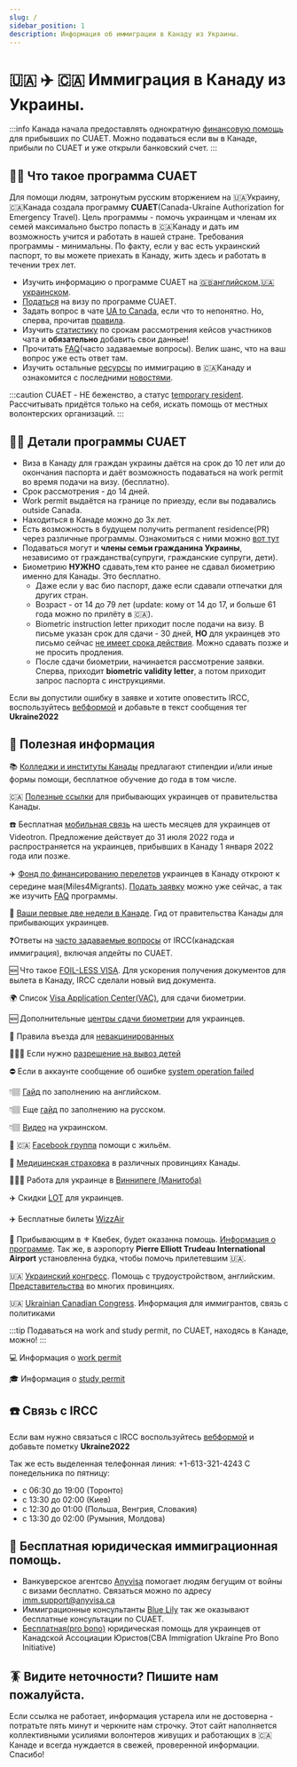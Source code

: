 ```yaml
---
slug: /
sidebar_position: 1
description: Информация об иммиграции в Канаду из Украины.
---
```


# 🇺🇦 ✈️ 🇨🇦  Иммиграция в Канаду из Украины.

:::info
Канада начала предоставлять однократную [финансовую помощь](fin-aid.md) для прибывших по CUAET. Можно подаваться если вы в Канаде, прибыли по CUAET и уже открыли банковский счет.
:::

## 🙋‍♂️ Что такое программа CUAET 
Для помощи людям, затронутым русским вторжением на 🇺🇦Украину, 🇨🇦Канада создала программу **CUAET**(Canada-Ukraine Authorization for Emergency Travel). Цель программы - помочь украинцам и членам их семей максимально быстро попасть в 🇨🇦Канаду и дать им возможность учится и работать в нашей стране. Требования программы - минимальны. По факту, если у вас есть украинский паспорт, то вы можете приехать в Канаду, жить здесь и работать в течении трех лет.

- Изучить информацию о программе CUAET на [🇬🇧английском](https://www.canada.ca/en/immigration-refugees-citizenship/services/immigrate-canada/ukraine-measures/cuaet.html),[🇺🇦украинском](https://www.canada.ca/en/immigration-refugees-citizenship/news/2022/03/canada-ukraine-authorization-for-emergency-travel-en-ua.html).
- [Податься](https://www.canada.ca/en/immigration-refugees-citizenship/services/immigrate-canada/ukraine-measures/portal-application-ukraine-cuaet.html) на визу по программе CUAET.
-  Задать вопрос в чате [UA to Canada](https://t.me/UAtoCanada), если что то непонятно. Но, сперва, прочитав [правила](chat_rules.md).  
- Изучить [статистику](https://track.ua2canada.info/) по срокам рассмотрения кейсов участников чата и **обязательно** добавить свои данные!
- Прочитать [FAQ](faq.md)(часто задаваемые вопросы). Велик шанс, что на ваш вопрос уже есть ответ там.
- Изучить остальные [ресурсы](resources.md) по иммиграцию в 🇨🇦Канаду и ознакомится с последними [новостями](../blog). 

:::caution
CUAET - НЕ беженство, а статус [temporary resident](https://www.canada.ca/en/immigration-refugees-citizenship/corporate/publications-manuals/operational-bulletins-manuals/temporary-residents.html). Рассчитывать придётся только на себя, искать помощь от местных волонтерских организаций. 
:::

## 🕵️‍♀️ Детали программы CUAET
- Виза в Канаду для граждан украины даётся на срок до 10 лет или до окончания паспорта и даёт возможность подаваться на work permit во время подачи на визу. (бесплатно).
- Срок рассмотрения - до 14 дней.
- Work permit выдаётся на границе по приезду, если вы подавались outside Canada.
- Находиться в Канаде можно до 3х лет.
- Есть возможность в будущем получить permanent residence(PR) через различные программы. Ознакомиться с ними можно [вот тут](https://canadakaknado.info/faq1/)
- Подаваться могут и **члены семьи гражданина Украины**, независимо от гражданства(супруги, гражданские супруги, дети).
- Биометрию **НУЖНО** сдавать,тем кто ранее не сдавал биометрию именно для Канады. Это бесплатно.
    - Даже если у вас био паспорт, даже если сдавали отпечатки для других стран. 
    - Возраст - от 14 до 79 лет (update: кому от 14 до 17, и больше 61 года можно по прилёту в 🇨🇦).
    - Biometric instruction letter приходит после подачи на визу. В письме указан срок для сдачи - 30 дней, **НО** для украинцев это письмо сейчас [не имеет срока действия](https://ircc.canada.ca/english/information/where-to-give-biometrics.asp). Можно сдавать позже и не просить продления.
    - После сдачи биометрии, начинается рассмотрение заявки. Сперва, приходит **biometric validity letter**, а потом приходит запрос паспорта с инструкциями.

Если вы допустили ошибку в заявке и хотите оповестить IRCC, воспользуйтесь [вебформой](https://secure.cic.gc.ca/ClientContact/en/Crisis) и добавьте в текст сообщения тег **Ukraine2022**

## 💁 Полезная информация 

📚 [Колледжи и институты Канады](https://www.collegesinstitutes.ca/news-centre/news-release/colleges-and-institutes-to-provide-scholarships-and-other-supports-for-ukrainian-students-coming-to-canada/) предлагают стипендии и/или иные формы помощи, бесплатное обучение до года в том числе.

🇨🇦 [Полезные ссылки](https://canada.mfa.gov.ua/konsulski-pitannya/pravila-vyizdu-do-kanadi) для прибывающих украинцев от правительства Канады.

☎️ Бесплатная [мобильная связь](https://videotron.com/en/shop/newcomers-plans/ukraine) на шесть месяцев для украинцев от Videotron. Предложение действует до 31 июля 2022 года и распространяется на украинцев, прибывших в Канаду 1 января 2022 года или позже. 

✈️ [Фонд по финансированию перелетов](https://miles4migrants.org/) украинцев в Канаду откроют к середине мая(Miles4Migrants). [Подать заявку](https://miles4migrants.org/ukraine2canada/) можно уже сейчас, а так же изучить [FAQ](https://miles4migrants.org/faq/) программы.  

👋 [Ваши первые две недели в Канаде](https://www.canada.ca/en/immigration-refugees-citizenship/services/immigrate-canada/ukraine-measures/settlement/first-two-weeks.html). Гид от правительства Канады для прибывающих украинцев.  

❓Ответы на [часто задаваемые вопросы](https://ircc.canada.ca/english/helpcentre/index-featured-can.asp) от IRCC(канадская иммиграция), включая апдейты по CUAET.

🆕 Что такое [FOIL-LESS VISA](foilless_visa.md). Для ускорения получения документов для вылета в Канаду, IRCC сделали новый вид документа.

🌍 Список [Visa Application Center(VAC)](https://www.canada.ca/en/immigration-refugees-citizenship/corporate/contact-ircc/offices/find-visa-application-centre.html), для сдачи биометрии.

🆕 Дополнительные [центры сдачи биометрии](https://visa.vfsglobal.com/aut/en/can/book-an-appointment) для украинцев.  

💉 Правила въезда для [невакцинированных](https://www.canada.ca/en/immigration-refugees-citizenship/services/immigrate-canada/ukraine-measures/vaccination-exemption.html)

👩‍👧‍👦 Если нужно [разрешение на вывоз детей](children.md)

⛔️ Если в аккаунте сообщение об ошибке [system operation failed](https://t.me/UAtoCanada/14921)

👇🏽 [Гайд](/UPDATED_TRV_Guide.pdf) по заполнению на английском.  

👇🏽 Еще [гайд](https://drive.google.com/file/d/10nIFIAYY1IXczP9JKghHBn4vBl4U_unX/view) по заполнению на русском.  

👇🏽 [Видео](https://fb.watch/bQAE_KJ_j8/) на украинском.

🏡 🇨🇦 [Facebook группа](https://facebook.com/groups/3148765652075065/?ref=share) помощи с жильём.  

💊 [Медицинская страховка](medecine.md) в различных провинциях Канады.

👩🏼‍💻 Работа для украинце в [Виннипеге (Манитоба)](https://www.winnipegtalenthub.com/events/upcoming-events/display,event/67/%D0%86%D0%9D%D0%86%D0%A6%D0%86%D0%90%D0%A2%D0%98%D0%92%D0%90-%D0%9F%D0%9E-%D0%9F%D0%86%D0%94%D0%91%D0%9E%D0%A0%D0%A3-%D0%9F%D0%95%D0%A0%D0%A1%D0%9F%D0%95%D0%9A%D0%A2%D0%98%D0%92%D0%9D%D0%98%D0%A5-%D0%A3%D0%9A%D0%A0%D0%90%D0%87%D0%9D%D0%A1%D0%AC%D0%9A%D0%98%D0%A5-%D0%9A%D0%90%D0%94%D0%A0%D0%86%D0%92)

✈️ Скидки [LOT](https://www.lot.com/ca/en/explore/coronavirus-travel-information/procedure-rebooking-refund-ukraine)
 для украинцев.  

✈️ Бесплатные билеты [WizzAir](https://wizzair.com/en-gb/information-and-services/faq/ukrainian-refugee-free-tickets?fbclid=IwAR2V3ZPH_I001iQxoPshWbHunWUDhpO6-gFl_Xj9a0ipCgCzIgeAQ1IyBJk)


👋 Прибывающим в ⚜️ Квебек, будет оказанна помощь. [Информация о программе](https://www.quebec.ca/immigration/accueil-ukrainiens/en-ukrainien). Так же, в аэропорту **Pierre Elliott Trudeau International Airport** установленна будка, чтобы помочь прилетевшим 🇺🇦.

🇺🇦 [Украинский конгресс](https://unfcanada.ca/). Помощь с трудоустройством, английским. [Представительства](https://unfcanada.ca/branches/) во многих провинциях.  

🇺🇦 [Ukrainian Canadian Congress](https://ucc.ca). Информация для иммигрантов, связь с политиками




:::tip
Подаваться на work and study permit, по CUAET, находясь в Канаде, можно! 
:::

💻 Информация о [work permit](https://www.canada.ca/en/immigration-refugees-citizenship/services/immigrate-canada/ukraine-measures/ukraine-open-work-permit.html)

🎓 Информация о [study permit](https://www.canada.ca/en/immigration-refugees-citizenship/services/immigrate-canada/ukraine-measures/study.html)



## ☎️ Связь с IRCC

Если вам нужно связаться с IRCC воспользуйтесь [вебформой](https://secure.cic.gc.ca/ClientContact/en/Crisis) и добавьте пометку **Ukraine2022**

Так же есть выделенная телефонная линия: +1-613-321-4243 
С понедельника по пятницу:
- с 06:30 до 19:00 (Торонто)
- с 13:30 до 02:00 (Киев)
- с 12:30 до 01:00 (Польша, Венгрия, Словакия)  
- с 13:30 до 02:00 (Румыния, Молдова)

## 👋 Бесплатная юридическая иммиграционная помощь.
- Ванкуверское агентсво [Anyvisa](https://www.anyvisa.ca/) помогает людям бегущим от войны с визами бесплатно. Связаться можно по адресу [imm.support@anyvisa.ca](mailto:imm.support@anyvisa.ca)
- Иммиграционные консультанты [Blue Lily](https://www.bluelily.ca/ukraine) так же оказывают бесплатные консультации по CUAET.
- [Бесплатная(pro bono)](https://www.cba.org/For-The-Public/Pro-Bono-Initiatives/Crisis-in-Ukraine) юридическая помощь для украинцев от Канадской Ассоциации Юристов(CBA Immigration Ukraine Pro Bono Initiative)  

## 🪳 Видите неточности? Пишите нам пожалуйста.
Если ссылка не работает, информация устарела или не достоверна - потратьте пять минут и черкните нам строчку. Этот сайт наполняется коллективными усилиями волонтеров живущих и работающих в 🇨🇦Канаде и всегда нуждается в свежей, проверенной информации. Спасибо!
